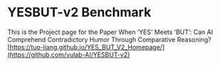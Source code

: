 # YESBUT-v2 Benchmark
This is the Project page for the Paper When ‘YES’ Meets ‘BUT’: Can AI Comprehend Contradictory Humor Through Comparative Reasoning? 
[https://tuo-liang.github.io/YES_BUT_V2_Homepage/](https://github.com/vulab-AI/YESBUT-v2)


